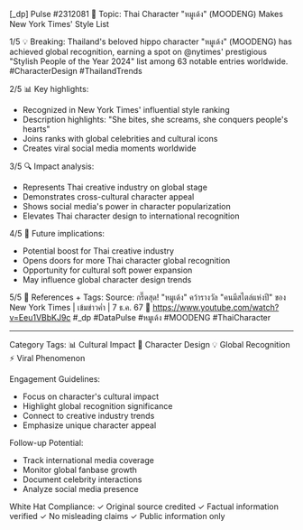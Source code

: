 [_dp] Pulse #2312081
📍 Topic: Thai Character "หมูเด้ง" (MOODENG) Makes New York Times' Style List

1/5 💡 Breaking: Thailand's beloved hippo character "หมูเด้ง" (MOODENG) has achieved global recognition, earning a spot on @nytimes' prestigious "Stylish People of the Year 2024" list among 63 notable entries worldwide. #CharacterDesign #ThailandTrends

2/5 📊 Key highlights:
- Recognized in New York Times' influential style ranking
- Description highlights: "She bites, she screams, she conquers people's hearts"
- Joins ranks with global celebrities and cultural icons
- Creates viral social media moments worldwide

3/5 🔍 Impact analysis:
- Represents Thai creative industry on global stage
- Demonstrates cross-cultural character appeal
- Shows social media's power in character popularization
- Elevates Thai character design to international recognition

4/5 🔮 Future implications:
- Potential boost for Thai creative industry
- Opens doors for more Thai character global recognition
- Opportunity for cultural soft power expansion
- May influence global character design trends

5/5 📱 References + Tags:
Source: กรี๊ดสุด! "หมูเด้ง" คว้ารางวัล "คนมีสไตล์แห่งปี" ของ New York Times | เข้มข่าวค่ำ | 7 ธ.ค. 67
🔗 https://www.youtube.com/watch?v=Eeu1VBbKJ9c
#_dp #DataPulse #หมูเด้ง #MOODENG #ThaiCharacter

---
Category Tags:
📊 Cultural Impact
🎯 Character Design
💡 Global Recognition
⚡️ Viral Phenomenon

Engagement Guidelines:
- Focus on character's cultural impact
- Highlight global recognition significance
- Connect to creative industry trends
- Emphasize unique character appeal

Follow-up Potential:
- Track international media coverage
- Monitor global fanbase growth
- Document celebrity interactions
- Analyze social media presence

White Hat Compliance:
✓ Original source credited
✓ Factual information verified
✓ No misleading claims
✓ Public information only